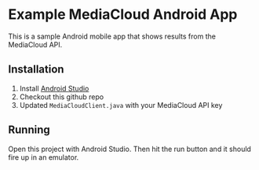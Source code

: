 Example MediaCloud Android App
==============================

This is a sample Android mobile app that shows results from the MediaCloud API.

Installation
------------

1. Install [Android Studio](https://developer.android.com/studio/index.html)
3. Checkout this github repo
4. Updated `MediaCloudClient.java` with your MediaCloud API key

Running
-------

Open this project with Android Studio.  Then hit the run button and it should fire up in an emulator.
